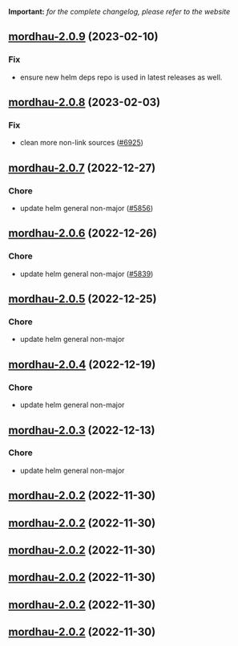 **Important:**
*for the complete changelog, please refer to the website*




## [mordhau-2.0.9](https://github.com/succelle/charts/compare/mordhau-2.0.8...mordhau-2.0.9) (2023-02-10)

### Fix

- ensure new helm deps repo is used in latest releases as well.
  
  


## [mordhau-2.0.8](https://github.com/succelle/charts/compare/mordhau-2.0.7...mordhau-2.0.8) (2023-02-03)

### Fix

-  clean more non-link sources ([#6925](https://github.com/succelle/charts/issues/6925))
  
  


## [mordhau-2.0.7](https://github.com/succelle/charts/compare/mordhau-2.0.6...mordhau-2.0.7) (2022-12-27)

### Chore

- update helm general non-major ([#5856](https://github.com/succelle/charts/issues/5856))
  
  


## [mordhau-2.0.6](https://github.com/succelle/charts/compare/mordhau-2.0.5...mordhau-2.0.6) (2022-12-26)

### Chore

- update helm general non-major ([#5839](https://github.com/succelle/charts/issues/5839))
  
  


## [mordhau-2.0.5](https://github.com/succelle/charts/compare/mordhau-2.0.4...mordhau-2.0.5) (2022-12-25)

### Chore

- update helm general non-major
  
  


## [mordhau-2.0.4](https://github.com/succelle/charts/compare/mordhau-2.0.3...mordhau-2.0.4) (2022-12-19)

### Chore

- update helm general non-major
  
  


## [mordhau-2.0.3](https://github.com/succelle/charts/compare/mordhau-2.0.2...mordhau-2.0.3) (2022-12-13)

### Chore

- update helm general non-major
  
  


## [mordhau-2.0.2](https://github.com/succelle/charts/compare/mordhau-2.0.1...mordhau-2.0.2) (2022-11-30)




## [mordhau-2.0.2](https://github.com/succelle/charts/compare/mordhau-2.0.1...mordhau-2.0.2) (2022-11-30)




## [mordhau-2.0.2](https://github.com/succelle/charts/compare/mordhau-2.0.1...mordhau-2.0.2) (2022-11-30)




## [mordhau-2.0.2](https://github.com/succelle/charts/compare/mordhau-2.0.1...mordhau-2.0.2) (2022-11-30)




## [mordhau-2.0.2](https://github.com/succelle/charts/compare/mordhau-2.0.1...mordhau-2.0.2) (2022-11-30)




## [mordhau-2.0.2](https://github.com/succelle/charts/compare/mordhau-2.0.1...mordhau-2.0.2) (2022-11-30)




